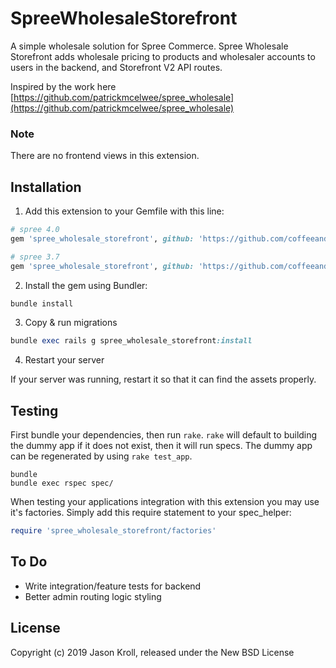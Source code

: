# SpreeWholesaleStorefront

A simple wholesale solution for Spree Commerce. Spree Wholesale Storefront adds wholesale pricing to products and wholesaler accounts to users in the backend, and Storefront V2 API routes.

Inspired by the work here [https://github.com/patrickmcelwee/spree_wholesale](https://github.com/patrickmcelwee/spree_wholesale)

### Note
There are no frontend views in this extension.


## Installation

1. Add this extension to your Gemfile with this line:

  ```ruby
  # spree 4.0
  gem 'spree_wholesale_storefront', github: 'https://github.com/coffeeandhops/spree_wholesale_storefront, :branch => master'
  ```

  ```ruby
  # spree 3.7
  gem 'spree_wholesale_storefront', github: 'https://github.com/coffeeandhops/spree_wholesale_storefront, :branch => 3-7-stable'
  ```


2. Install the gem using Bundler:
  ```ruby
  bundle install
  ```

3. Copy & run migrations
  ```ruby
  bundle exec rails g spree_wholesale_storefront:install
  ```

4. Restart your server

  If your server was running, restart it so that it can find the assets properly.

## Testing

First bundle your dependencies, then run `rake`. `rake` will default to building the dummy app if it does not exist, then it will run specs. The dummy app can be regenerated by using `rake test_app`.

```shell
bundle
bundle exec rspec spec/
```

When testing your applications integration with this extension you may use it's factories.
Simply add this require statement to your spec_helper:

```ruby
require 'spree_wholesale_storefront/factories'
```

## To Do

* Write integration/feature tests for backend
* Better admin routing logic styling

## License

Copyright (c) 2019 Jason Kroll, released under the New BSD License
